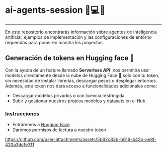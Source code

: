 # ai-agents-session 🧠💻🤖
-----------------------------------
En este repositorio encontrarás información sobre agentes de inteligencia artificial, ejemplos de implementación y las configuraciones de entorno requeridas para poner en marcha los proyectos.

## Generación de tokens en Hugging face 🤗

Con la ayuda de un feature llamado **Serverless API** ,nos permitirá usar modelos directamente desde la nube de Hugging Face 🤗 solo con tu token, sin necesidad de instalar librerías, descargar pesos o desplegar entornos.
Además, este token nos dará acceso a funcionalidades adicionales como:

* Descargar modelos privados o con licencia restringida.
* Subir y gestionar nuestros propios modelos y datasets en el Hub.

### Instrucciones 
* Entraremos a [Hugging Face](https://huggingface.co/)
* Daremos permisos de lectura a nuestro token

https://github.com/user-attachments/assets/5b62c83b-b616-442b-ae8f-420a3dc1e311

